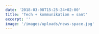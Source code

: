 ```yaml
---
date: '2018-03-08T15:25:24+02:00'
title: 'Tech + kommunikation = sant'
excerpt: ''
image: '/images/uploads/news-space.jpg'
---
```

